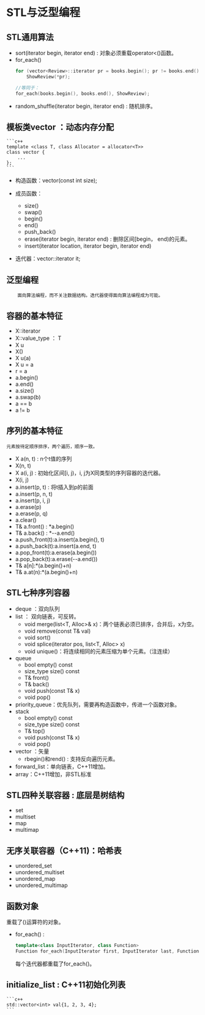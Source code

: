 # STL与泛型编程

## STL通用算法
+ sort(iterator begin, iterator end) : 对象必须重载operator<()函数。
+ for_each()
    ```c++
    for (vector<Review>::iterator pr = books.begin(); pr != books.end(); pr++)
        ShowReview(*pr);

    //等同于：
    for_each(books.begin(), books.end(), ShowReview);
    ```
+ random_shuffle(iterator begin, iterator end) : 随机排序。

## 模板类vector ：动态内存分配
    ```c++
    template <class T, class Allocator = allocator<T>>
    class vector {
        ...
    };
    ```
+ 构造函数：vector<T>(const int size);

+ 成员函数：
    - size()
    - swap()
    - begin()
    - end()
    - push_back()
    - erase(iterator begin, iterator end) : 删除区间[begin， end)的元素。
    - insert(iterator location, iterator begin, iterator end)

+ 迭代器：vector<T>::iterator it; 

## 泛型编程
        面向算法编程，而不关注数据结构。迭代器使得面向算法编程成为可能。

## 容器的基本特征
+ X::iterator
+ X::value_type    ：    T
+ X u
+ X()
+ X u(a)
+ X u = a
+ r = a
+ a.begin()
+ a.end()
+ a.size()
+ a.swap(b)
+ a == b
+ a != b
  
## 序列的基本特征

    元素按待定顺序排序，两个遍历，顺序一致。

+ X a(n, t)  : n个t值的序列
+ X(n, t)
+ X a(i, j)  : 初始化区间[i, j)，i, j为X同类型的序列容器的迭代器。
+ X(i, j)
+ a.insert(p, t)  : 将t插入到p的前面
+ a.insert(p, n, t)
+ a.insert(p, i, j)
+ a.erase(p)
+ a.erase(p, q)
+ a.clear()
+ T& a.front()   :  *a.begin()
+ T& a.back() : *--a.end()
+ a.push_front(t):a.insert(a.begin(), t)
+ a.push_back(t):a.insert(a.end, t)
+ a.pop_front(t):a.erase(a.begin())
+ a.pop_back(t):a.erase(--a.end())
+ T& a[n]:*(a.begin()+n)
+ T& a.at(n):*(a.begin()+n)

## STL七种序列容器
+ deque ：双向队列
+ list ： 双向链表，可反转。
    - void merge(list<T, Alloc>& x)：两个链表必须已排序，合并后，x为空。
    - void remove(const T& val)
    - void sort()
    - void splice(iterator pos, list<T, Alloc> x)
    - void unique()：将连续相同的元素压缩为单个元素。（注连续）
+ queue
    - bool empty() const
    - size_type size() const
    - T& front()
    - T& back()
    - void push(const T& x)
    - void pop()
+ priority_queue：优先队列，需要再构造函数中，传进一个函数对象。
+ stack
    - bool empty() const
    - size_type size() const
    - T& top()
    - void push(const T& x)
    - void pop()
+ vector ：矢量
    - rbegin()和rend() : 支持反向遍历元素。
+ forward_list：单向链表，C++11增加。
+ array：C++11增加，非STL标准
  
## STL四种关联容器 : 底层是树结构
+ set
+ multiset
+ map
+ multimap

## 无序关联容器（C++11)：哈希表
+ unordered_set
+ unordered_multiset
+ unordered_map
+ unordered_multimap

## 函数对象
重载了()运算符的对象。

+ for_each() :
  ```c++
  template<class InputIterator, class Function>
  Function for_each(InputIterator first, InputIterator last, Function f);
  ```
  每个迭代器都重载了for_each()。

## initialize_list : C++11初始化列表
    ```c++
    std::vector<int> val{1, 2, 3, 4};
    ```
